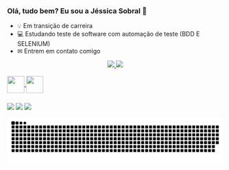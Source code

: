 ### Olá, tudo bem? Eu sou a Jéssica Sobral 👋

- 💡 Em transição de carreira
- 💻 Estudando teste de software com automação de teste (BDD E SELENIUM) 
- ✉ Entrem em contato comigo

<div align="center">
  <a href="https://github.com/JessicaSoobral">
  <img height="170em" src="https://github-readme-stats.vercel.app/api?username=JessicaSoobral&show_icons=true&theme=radical&include_all_commits=true&count_private=true"/>
  <img height="170em" src="https://github-readme-stats.vercel.app/api/top-langs/?username=JessicaSoobral&layout=compact&langs_count=7&theme=radical"/>
</div>

  <div style="display: inline_bock"><br>
  
<img align="center" height="40" width="40" src="https://cdn.jsdelivr.net/gh/devicons/devicon/icons/cucumber/cucumber-plain.svg" />
<img align="center" height="40" width="40" src="https://cdn.jsdelivr.net/gh/devicons/devicon/icons/java/java-original-wordmark.svg" />
    

  </div>
  
 ###  
  
  <div>
  <a href="https://www.linkedin.com/in/jessicasobral/" target="_blank"><img src="https://img.shields.io/badge/-LinkedIn-%230077B5?style=for-the-badge&logo=linkedin&logoColor=white" target="_blank"></a>   
  <a href="https://www.instagram.com/jessica.soobral/" target="_blank"><img src="https://img.shields.io/badge/-Instagram-%23E4405F?style=for-the-badge&logo=instagram&logoColor=white" target="_blank"></a>        
  <a href = "mailto:jessica.feerreira@gmail.com"><img src="https://img.shields.io/badge/-Gmail-%23333?style=for-the-badge&logo=gmail&logoColor=white" target="_blank"></a>
    
   ![Snake animation](https://github.com/JessicaSoobral/JessicaSoobral/blob/output/github-contribution-grid-snake.svg)
    
  </div>
